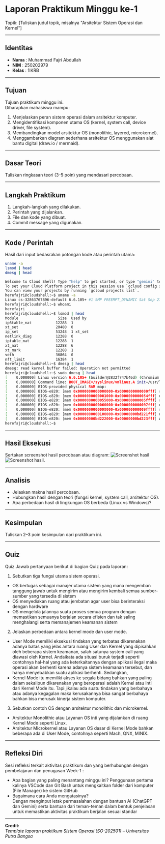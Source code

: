 
# Laporan Praktikum Minggu ke-1
Topik: [Tuliskan judul topik, misalnya "Arsitektur Sistem Operasi dan Kernel"]

---

## Identitas
- **Nama**  : Muhammad Fajri Abdullah 
- **NIM**   : 250202979
- **Kelas** : 1IKRB
---

## Tujuan
Tujuan praktikum minggu ini.  
Diharapkan mahasiswa mampu:
1. Menjelaskan peran sistem operasi dalam arsitektur komputer.
2. Mengidentifikasi komponen utama OS (kernel, system call, device driver, file system).
3. Membandingkan model arsitektur OS (monolithic, layered, microkernel).
4. Menggambarkan diagram sederhana arsitektur OS menggunakan alat bantu digital (draw.io / mermaid).
---

## Dasar Teori
Tuliskan ringkasan teori (3–5 poin) yang mendasari percobaan.

---

## Langkah Praktikum
1. Langkah-langkah yang dilakukan.  
2. Perintah yang dijalankan.  
3. File dan kode yang dibuat.  
4. Commit message yang digunakan.

---

## Kode / Perintah
Hasil dari input bedasrakan potongan kode atau perintah utama:
```bash
uname -a
lsmod | head
dmesg | head
```
```bash
Welcome to Cloud Shell! Type "help" to get started, or type "gemini" to try prompting with Gemini CLI.
To set your Cloud Platform project in this session use `gcloud config set project [PROJECT_ID]`.
You can view your projects by running `gcloud projects list`.
herefajri@cloudshell:~$ uname -a
Linux cs-32863767896-default 6.6.105+ #1 SMP PREEMPT_DYNAMIC Sat Sep 27 08:48:45 UTC 2025 x86_64 x86_64 x86_64 GNU/Linux
herefajri@cloudshell:~$ whoami
herefajri
herefajri@cloudshell:~$ lsmod | head
Module                  Size  Used by
ip6table_nat           12288  1
xt_set                 20480  0
ip_set                 53248  1 xt_set
netlink_diag           12288  0
iptable_nat            12288  1
xt_nat                 12288  6
xt_mark                12288  1
veth                   36864  0
nft_limit              16384  1
herefajri@cloudshell:~$ dmesg | head
dmesg: read kernel buffer failed: Operation not permitted
herefajri@cloudshell:~$ sudo dmesg | head
[    0.000000] Linux version 6.6.105+ (builder@2832f747b46d) (Chromium OS 17.0_pre498229-r33 clang version 17.0.0 (/var/cache/chromeos-cache/distfiles/egit-src/external/github.com/llvm/llvm-project 14f0776550b5a49e1c42f49a00213f7f3fa047bf), LLD 17.0.0) #1 SMP PREEMPT_DYNAMIC Sat Sep 27 08:48:45 UTC 2025
[    0.000000] Command line: BOOT_IMAGE=/syslinux/vmlinuz.A init=/usr/lib/systemd/systemd rootwait ro noresume loglevel=7 console=tty1 console=ttyS0,115200 security=apparmor virtio_net.napi_tx=1 nmi_watchdog=0 csm.disabled=1 loadpin.exclude=kernel-module,firmware modules-load=loadpin_trigger firmware_class.path=/var/lib/nvidia/firmware module.sig_enforce=1 dm_verity.error_behavior=3 dm_verity.max_bios=-1 dm_verity.dev_wait=1 i915.modeset=1 cros_efi root=/dev/dm-0 "dm-mod.create=vroot,,,ro,0 4077568 verity 0 PARTUUID=7BCC9916-089B-5741-BDB4-BBF2531D61CC PARTUUID=7BCC9916-089B-5741-BDB4-BBF2531D61CC 4096 4096 509696 509696 sha256 cd005c970a2f850726894bf85289300eaf8bb857b72888c81584d6c76887edb1 495a0ee73578f50cbe5c9e99905ea2149e061977f71182962a65c0e169274c5b"
[    0.000000] BIOS-provided physical RAM map:
[    0.000000] BIOS-e820: [mem 0x0000000000000000-0x0000000000000fff] reserved
[    0.000000] BIOS-e820: [mem 0x0000000000001000-0x0000000000054fff] usable
[    0.000000] BIOS-e820: [mem 0x0000000000055000-0x000000000005ffff] reserved
[    0.000000] BIOS-e820: [mem 0x0000000000060000-0x0000000000097fff] usable
[    0.000000] BIOS-e820: [mem 0x0000000000098000-0x000000000009ffff] reserved
[    0.000000] BIOS-e820: [mem 0x0000000000100000-0x00000000bd221fff] usable
[    0.000000] BIOS-e820: [mem 0x00000000bd222000-0x00000000bd223fff] ACPI data
herefajri@cloudshell:~$ 
```


---

## Hasil Eksekusi
Sertakan screenshot hasil percobaan atau diagram:
![Screenshot hasil](screenshots/DIAGRAM_ARSITEKTUR_OS.png)
![Screenshot hasil](screenshots/Screenshot_dmesg=keseluruhan_shell.cloud.google.com.png).


---

## Analisis
- Jelaskan makna hasil percobaan.  
- Hubungkan hasil dengan teori (fungsi kernel, system call, arsitektur OS).  
- Apa perbedaan hasil di lingkungan OS berbeda (Linux vs Windows)?  

---

## Kesimpulan
Tuliskan 2–3 poin kesimpulan dari praktikum ini.

---

## Quiz
Quiz
Jawab pertanyaan berikut di bagian Quiz pada laporan:

1. Sebutkan tiga fungsi utama sistem operasi.
- OS bertugas sebagai manajer utama sistem yang mana mengemban tanggung jawab untuk mengirim atau mengirim kembali semua sumber-sumber yang tersedia di sistem
- OS menyediakan ruang atau jembatan agar user bisa berinteraksi dengan hardware
- OS mengelola jalannya suatu proses semua program dengan memastikan semuanya berjalan secara efisien dan tak saling menghalangi serta memanajemen keamanan sistem

2. Jelaskan perbedaan antara kernel mode dan user mode.
- User Mode memiliki eksekusi tindakan yang terbatas dikarenakan adanya batas yang jelas antara ruang User dan Kernel yang dipisahkan oleh beberapa sistem keamanan, salah satunya system call yang diawasi oleh Kernel. Andaikata ada situasi buruk terjadi seperti contohnya hal-hal yang ada keterkaitannya dengan aplikasi ilegal maka operasi akan berhenti karena adanya sistem keamanan tersebut, dan hanya menyebabkan suatu aplikasi berhenti. Sedangkan,
- Kernel Mode itu memiliki akses ke segala bidang bahkan yang paling dalam sekalipun dikarenakan yang beroperasi adalah Kernel atau Inti dari Kernel Mode itu. Tapi jikalau ada suatu tindakan yang berbahaya atau adanya kegagalan maka kerusakannya bisa sangat berbahaya bahkan bisa merusak kinerja sistem komputer.

3. Sebutkan contoh OS dengan arsitektur monolithic dan microkernel.
- Arsitektur Monolithic atau Layanan OS inti yang dijalankan di ruang Kernel Mode seperti Linux.
- Arsitektur Microkernel atau  Layanan OS dasar di Kernel Mode bahkan beberapa ada di User Mode, contohnya seperti Mach, QNX, MINIX.

---

## Refleksi Diri
Sesi refleksi terkait aktivitas praktikum dan yang berhubungan dengan pembelajaran dan penugasan Week-1 :
- Apa bagian yang paling menantang minggu ini?
Penggunaan pertama kalinya VSCode dan Git Bash untuk mengkaitkan folder dari komputer (File Manager) ke sistem GitHub  
- Bagaimana cara Anda mengatasinya?  
Dengan menginput letak permasalahan dengan bantuan AI (ChatGPT dan Gemini) serta bantuan dari teman-teman dalam bentuk penjelasan untuk memastikan aktivitas praktikum berjalan sesuai standar
---

**Credit:**  
_Template laporan praktikum Sistem Operasi (SO-202501) – Universitas Putra Bangsa_
